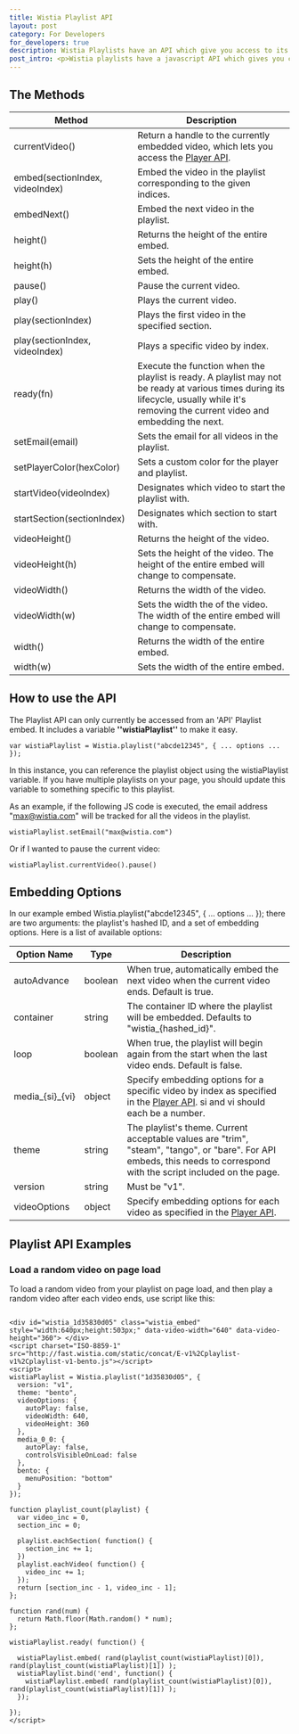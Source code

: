 ```yaml
---
title: Wistia Playlist API
layout: post
category: For Developers
for_developers: true
description: Wistia Playlists have an API which give you access to its functionality and behavior! 
post_intro: <p>Wistia playlists have a javascript API which gives you control over its behavior, and gives you access to the <a href="/player-api.html">Player API</a> for the currently embedded video.</p>
---
```


## The Methods

Method | Description
----- | -----------
currentVideo()                  | Return a handle to the currently embedded video, which lets you access the [Player API](/player-api.html).
embed(sectionIndex, videoIndex) | Embed the video in the playlist corresponding to the given indices.
embedNext()                     | Embed the next video in the playlist.
height()                        | Returns the height of the entire embed.
height(h)                       | Sets the height of the entire embed.
pause()                         | Pause the current video.
play()                          | Plays the current video.
play(sectionIndex)              | Plays the first video in the specified section.
play(sectionIndex, videoIndex)  | Plays a specific video by index.
ready(fn)                       | Execute the function when the playlist is ready. A playlist may not be ready at various times during its lifecycle, usually while it's removing the current video and embedding the next. 
setEmail(email)                 | Sets the email for all videos in the playlist.
setPlayerColor(hexColor)        | Sets a custom color for the player and playlist.
startVideo(videoIndex)          | Designates which video to start the playlist with.
startSection(sectionIndex)      | Designates which section to start with.
videoHeight()                   | Returns the height of the video.
videoHeight(h)                  | Sets the height of the video. The height of the entire embed will change to compensate.
videoWidth()                    | Returns the width of the video.
videoWidth(w)                   | Sets the width the of the video. The width of the entire embed will change to compensate.
width()                         | Returns the width of the entire embed.
width(w)                        | Sets the width of the entire embed.

## How to use the API

The Playlist API can only currently be accessed from an 'API' Playlist embed. It includes a variable **''wistiaPlaylist''** to make it easy.

<pre><code class='language-javascript'>var wistiaPlaylist = Wistia.playlist("abcde12345", { ... options ... });</code></pre>

In this instance, you can reference the playlist object using the <span class="code">wistiaPlaylist</span> variable. If you have multiple playlists on your page, you should update this variable to something specific to this playlist.

As an example, if the following JS code is executed, the email address "max@wistia.com" will be tracked for all the videos in the playlist.

<pre><code class='language-javascript'>wistiaPlaylist.setEmail("max@wistia.com")</code></pre>

Or if I wanted to pause the current video:

<pre><code class='language-javascript'>wistiaPlaylist.currentVideo().pause()</code></pre>

## Embedding Options

In our example embed <span class="code">Wistia.playlist("abcde12345", { ... options ... });</span> there are two arguments: the playlist's <span class="code">hashed ID</span>, and a set of <span class="code">embedding options</span>. Here is a list of available options:

Option Name     | Type    | Description
-----------     | ----    | -----------
autoAdvance     | boolean | When true, automatically embed the next video when the current video ends. Default is true.
container       | string  | The container ID where the playlist will be embedded. Defaults to "wistia_{hashed_id}".
loop            | boolean | When true, the playlist will begin again from the start when the last video ends. Default is false.
media\_\{si}\_\{vi} | object  | Specify embedding options for a specific video by index as specified in the [Player API](/player-api.html). si and vi should each be a number. 
theme           | string  | The playlist's theme. Current acceptable values are "trim", "steam", "tango", or "bare". For API embeds, this needs to correspond with the script included on the page.
version         | string  | Must be "v1".
videoOptions    | object  | Specify embedding options for each video as specified in the [Player API](/player-api.html).

## Playlist API Examples

### Load a random video on page load

To load a random video from your playlist on page load, and then play a random video after each video ends, use script like this:

<pre><code class="language-javascript">
&lt;div id="wistia_1d35830d05" class="wistia_embed" style="width:640px;height:503px;" data-video-width="640" data-video-height="360"&gt;&nbsp;&lt;/div&gt;
&lt;script charset="ISO-8859-1" src="http://fast.wistia.com/static/concat/E-v1%2Cplaylist-v1%2Cplaylist-v1-bento.js"&gt;&lt;/script&gt;
&lt;script&gt;
wistiaPlaylist = Wistia.playlist("1d35830d05", {
  version: "v1",
  theme: "bento",
  videoOptions: {
    autoPlay: false,
    videoWidth: 640,
    videoHeight: 360
  },
  media_0_0: {
    autoPlay: false,
    controlsVisibleOnLoad: false
  },
  bento: {
    menuPosition: "bottom"
  }
});

function playlist_count(playlist) {
  var video_inc = 0,
  section_inc = 0;

  playlist.eachSection( function() {
    section_inc += 1;
  })
  playlist.eachVideo( function() {
    video_inc += 1;
  });
  return [section_inc - 1, video_inc - 1];
};

function rand(num) {
  return Math.floor(Math.random() * num);
};

wistiaPlaylist.ready( function() {

  wistiaPlaylist.embed( rand(playlist_count(wistiaPlaylist)[0]), rand(playlist_count(wistiaPlaylist)[1]) );
  wistiaPlaylist.bind('end', function() {
    wistiaPlaylist.embed( rand(playlist_count(wistiaPlaylist)[0]), rand(playlist_count(wistiaPlaylist)[1]) );
  });

});
&lt;/script&gt;
</code></pre>
